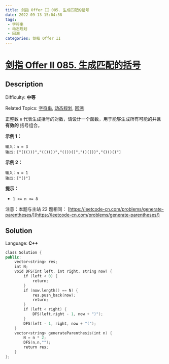 ```yaml
---
title: 剑指 Offer II 085. 生成匹配的括号
date: 2022-09-13 15:04:58
tags:
 - 字符串
 - 动态规划
 - 回溯
categories: 剑指 Offer II
---
```


# [剑指 Offer II 085\. 生成匹配的括号](https://leetcode.cn/problems/IDBivT/)

## Description

Difficulty: **中等**  

Related Topics: [字符串](https://leetcode.cn/tag/string/), [动态规划](https://leetcode.cn/tag/dynamic-programming/), [回溯](https://leetcode.cn/tag/backtracking/)


正整数 `n` 代表生成括号的对数，请设计一个函数，用于能够生成所有可能的并且 **有效的** 括号组合。

**示例 1：**

```
输入：n = 3
输出：["((()))","(()())","(())()","()(())","()()()"]
```

**示例 2：**

```
输入：n = 1
输出：["()"]
```

**提示：**

*   `1 <= n <= 8`

注意：本题与主站 22 题相同： [https://leetcode-cn.com/problems/generate-parentheses/](https://leetcode-cn.com/problems/generate-parentheses/)


## Solution

Language: **C++**

```c++
class Solution {
public:
    vector<string> res;
    int N;
    void DFS(int left, int right, string now) {
        if (left < 0) {
            return;
        }
        if (now.length() == N) {
            res.push_back(now);
            return;
        }
        if (left < right) {
            DFS(left,right - 1, now + ")");
        }
        DFS(left - 1, right, now + "(");
    }
    vector<string> generateParenthesis(int n) {
        N = n * 2;
        DFS(n,n,"");
        return res;
    }
};
```